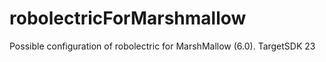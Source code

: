 # robolectricForMarshmallow
Possible configuration of robolectric for MarshMallow (6.0). TargetSDK 23
